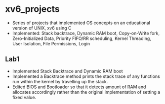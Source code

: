 # xv6_projects
-	Series of projects that implemented OS concepts on an educational version of UNIX, xv6 using C
-	Implemented: Stack backtrace, Dynamic RAM boot, Copy-on-Write fork, Zero-Initialized Data, Priority FIFO/RR scheduling, Kernel Threading, User Isolation, File Permissions, Login
## Lab1
- Implemented Stack Backtrace and Dynamic RAM boot
- Implemented a Backtrace method prints the stack trace of any functions run within the kernel by travelling up the stack.
- Edited BIOS and Bootloader so that it detects amount of RAM and allocates accordingly rather than the original implementation of setting a fixed value.
